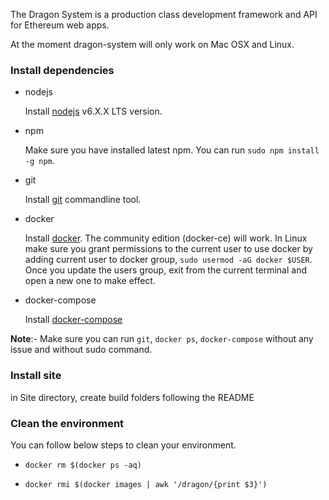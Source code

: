 
The Dragon System is a production class development framework and API for Ethereum web apps.

At the moment dragon-system will only work on Mac OSX and Linux. 

### Install dependencies

- nodejs

   Install [nodejs](https://nodejs.org/en/download/package-manager/) v6.X.X LTS version.

- npm

   Make sure you have installed latest npm. You can run `sudo npm install -g npm`.

- git

   Install [git](https://git-scm.com/book/en/v2/Getting-Started-Installing-Git) commandline tool.

- docker

   Install [docker](https://docs.docker.com/engine/installation). The community edition (docker-ce) will work. In Linux make sure you grant permissions to the current user to use docker by adding current user to docker group, `sudo usermod -aG docker $USER`. Once you update the users group, exit from the current terminal and open a new one to make effect.

- docker-compose

   Install [docker-compose](https://docs.docker.com/compose/install)
   
**Note**:- Make sure you can run `git`, `docker ps`, `docker-compose` without any issue and without sudo command.

### Install site

in Site directory, create build folders following the README


### Clean the environment

You can follow below steps to clean your environment.

- `docker rm $(docker ps -aq)`

- `docker rmi $(docker images | awk '/dragon/{print $3}')`


